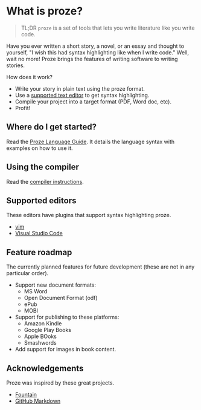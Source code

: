 # What is proze?

> TL;DR `proze` is a set of tools that lets you write literature like you write code.

Have you ever written a short story, a novel, or an essay and thought to yourself,
"I wish this had syntax highlighting like when I write code."
Well, wait no more! Proze brings the features of writing software to
writing stories.

How does it work?
- Write your story in plain text using the proze format.
- Use a [supported text editor](#supported-editors) to get syntax highlighting.
- Compile your project into a target format (PDF, Word doc, etc).
- Profit!

## Where do I get started?

Read the [Proze Language Guide](./doc/language/proze-language.md). It details
the language syntax with examples on how to use it.

## Using the compiler

Read the [compiler instructions](./doc/compiler.md).

## Supported editors

These editors have plugins that support syntax highlighting proze.

- [vim](https://github.com/RobotNerd/proze-english-vim)
- [Visual Studio Code](https://github.com/RobotNerd/proze-vscode)

## Feature roadmap

The currently planned features for future development (these are not in any particular order).
- Support new document formats:
    - MS Word
    - Open Document Format (odf)
    - ePub
    - MOBI
- Support for publishing to these platforms:
    - Amazon Kindle
    - Google Play Books
    - Apple BOoks
    - Smashwords
- Add support for images in book content.

## Acknowledgements

Proze was inspired by these great projects.

- [Fountain](https://fountain.io/)
- [GitHub Markdown](https://github.com/adam-p/markdown-here/wiki/Markdown-Cheatsheet)
